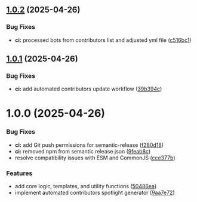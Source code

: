 ## [1.0.2](https://github.com/Adeel91/contributors-spotlight/compare/v1.0.1...v1.0.2) (2025-04-26)


### Bug Fixes

* **ci:** processed bots from contributors list and adjusted yml file ([c516bc1](https://github.com/Adeel91/contributors-spotlight/commit/c516bc17fec92ccc97773e885878e442cee0796e))

## [1.0.1](https://github.com/Adeel91/contributors-spotlight/compare/v1.0.0...v1.0.1) (2025-04-26)


### Bug Fixes

* **ci:** add automated contributors update workflow ([39b394c](https://github.com/Adeel91/contributors-spotlight/commit/39b394c463d8e6eb7149abe97841bd457290a8bd))

# 1.0.0 (2025-04-26)


### Bug Fixes

* **ci:** add Git push permissions for semantic-release ([f280d18](https://github.com/Adeel91/contributors-spotlight/commit/f280d1804da1f70b9228a9458060f139f4101714))
* **ci:** removed npm from semantic release json ([9feab8c](https://github.com/Adeel91/contributors-spotlight/commit/9feab8c0f257042148ac0628cc755bd5e23cc15a))
* resolve compatibility issues with ESM and CommonJS ([cce377b](https://github.com/Adeel91/contributors-spotlight/commit/cce377be1e0628b4b6f820e625273c3c559e2211))


### Features

* add core logic, templates, and utility functions ([50486ea](https://github.com/Adeel91/contributors-spotlight/commit/50486eab92e63e4b76f7e16b24cb4d6315ac6038))
* implement automated contributors spotlight generator ([9aa7e72](https://github.com/Adeel91/contributors-spotlight/commit/9aa7e72feb31e585306e031886a6160b222e4f0a))
